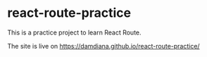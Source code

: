 # react-route-practice

This is a practice project to learn React Route.

The site is live on https://damdiana.github.io/react-route-practice/
